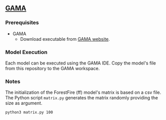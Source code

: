 ## [GAMA](https://gama-platform.org/)

### Prerequisites
- GAMA
	- Download executable from [GAMA website](https://gama-platform.org/).

### Model Execution
Each model can be executed using the GAMA IDE. Copy the model's file from this repository to the GAMA workspace.

### Notes
The initialization of the ForestFire (ff) model's matrix is based on a csv file. The Python script `matrix.py` generates the matrix randomly providing the size as argument.

```console 
python3 matrix.py 100
```
